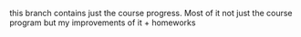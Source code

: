
this branch contains just the course progress. Most of it not just the course program but my improvements of it + homeworks
